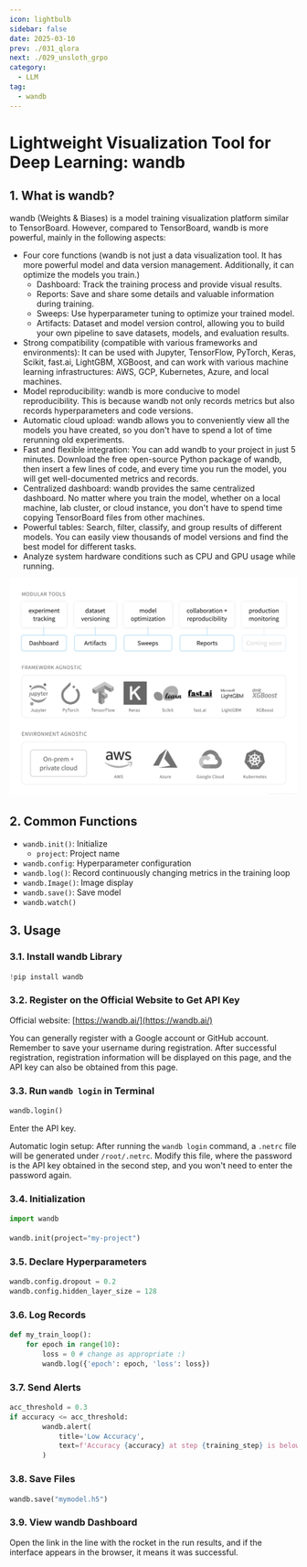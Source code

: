 ```yaml
---
icon: lightbulb
sidebar: false
date: 2025-03-10
prev: ./031_qlora
next: ./029_unsloth_grpo
category:
  - LLM
tag:
  - wandb
---
```

# Lightweight Visualization Tool for Deep Learning: wandb
<!-- more -->
## 1. What is wandb?
wandb (Weights & Biases) is a model training visualization platform similar to TensorBoard. However, compared to TensorBoard, wandb is more powerful, mainly in the following aspects:
- Four core functions (wandb is not just a data visualization tool. It has more powerful model and data version management. Additionally, it can optimize the models you train.)
    - Dashboard: Track the training process and provide visual results.
    - Reports: Save and share some details and valuable information during training.
    - Sweeps: Use hyperparameter tuning to optimize your trained model.
    - Artifacts: Dataset and model version control, allowing you to build your own pipeline to save datasets, models, and evaluation results.
- Strong compatibility (compatible with various frameworks and environments): It can be used with Jupyter, TensorFlow, PyTorch, Keras, Scikit, fast.ai, LightGBM, XGBoost, and can work with various machine learning infrastructures: AWS, GCP, Kubernetes, Azure, and local machines.
- Model reproducibility: wandb is more conducive to model reproducibility. This is because wandb not only records metrics but also records hyperparameters and code versions.
- Automatic cloud upload: wandb allows you to conveniently view all the models you have created, so you don't have to spend a lot of time rerunning old experiments.
- Fast and flexible integration: You can add wandb to your project in just 5 minutes. Download the free open-source Python package of wandb, then insert a few lines of code, and every time you run the model, you will get well-documented metrics and records.
- Centralized dashboard: wandb provides the same centralized dashboard. No matter where you train the model, whether on a local machine, lab cluster, or cloud instance, you don't have to spend time copying TensorBoard files from other machines.
- Powerful tables: Search, filter, classify, and group results of different models. You can easily view thousands of model versions and find the best model for different tasks.
- Analyze system hardware conditions such as CPU and GPU usage while running.

![](../../assets/030_wandb.png)

## 2. Common Functions
- `wandb.init()`: Initialize
    - `project`: Project name
- `wandb.config`: Hyperparameter configuration
- `wandb.log()`: Record continuously changing metrics in the training loop
- `wandb.Image()`: Image display
- `wandb.save()`: Save model
- `wandb.watch()`

## 3. Usage
### 3.1. Install wandb Library
```python
!pip install wandb
```

### 3.2. Register on the Official Website to Get API Key
Official website: [https://wandb.ai/](https://wandb.ai/)

You can generally register with a Google account or GitHub account. Remember to save your username during registration. After successful registration, registration information will be displayed on this page, and the API key can also be obtained from this page.

### 3.3. Run `wandb login` in Terminal
```python
wandb.login()
```
Enter the API key.

Automatic login setup: After running the `wandb login` command, a `.netrc` file will be generated under `/root/.netrc`. Modify this file, where the password is the API key obtained in the second step, and you won't need to enter the password again.

### 3.4. Initialization
```python
import wandb

wandb.init(project="my-project")
```

### 3.5. Declare Hyperparameters
```python
wandb.config.dropout = 0.2
wandb.config.hidden_layer_size = 128
```

### 3.6. Log Records
```python
def my_train_loop():
    for epoch in range(10):
        loss = 0 # change as appropriate :)
        wandb.log({'epoch': epoch, 'loss': loss})
```

### 3.7. Send Alerts
```python
acc_threshold = 0.3
if accuracy <= acc_threshold:
        wandb.alert(
            title='Low Accuracy',
            text=f'Accuracy {accuracy} at step {training_step} is below the acceptable threshold, {acc_threshold}',
        )
```

### 3.8. Save Files
```python
wandb.save("mymodel.h5")
```

### 3.9. View wandb Dashboard
Open the link in the line with the rocket in the run results, and if the interface appears in the browser, it means it was successful. 